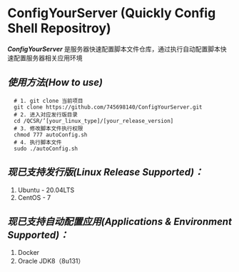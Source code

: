 # ConfigYourServer (Quickly Config Shell Repositroy)

***ConfigYourServer*** 是服务器快速配置脚本文件仓库，通过执行自动配置脚本快速配置服务器相关应用环境

## *使用方法(How to use)*
```
  # 1. git clone 当前项目
  git clone https://github.com/745698140/ConfigYourServer.git
  # 2. 进入对应发行版目录
  cd /QCSR/’[your_linux_type]/[your_release_version]
  # 3. 修改脚本文件执行权限
  chmod 777 autoConfig.sh
  # 4. 执行脚本文件
  sudo ./autoConfig.sh
```

## *现已支持发行版(Linux Release Supported)：*
1. Ubuntu - 20.04LTS
2. CentOS - 7

## *现已支持自动配置应用(Applications & Environment Supported)：*
1. Docker
2. Oracle JDK8（8u131）

